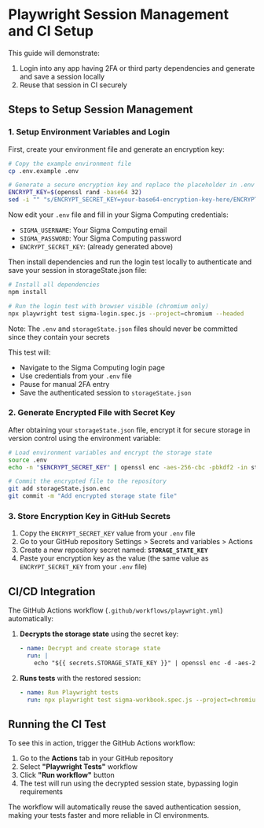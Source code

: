 # Playwright Session Management and CI Setup

This guide will demonstrate:

1. Login into any app having 2FA or third party dependencies and generate and save a session locally
2. Reuse that session in CI securely

## Steps to Setup Session Management

### 1. Setup Environment Variables and Login

First, create your environment file and generate an encryption key:

```bash
# Copy the example environment file
cp .env.example .env

# Generate a secure encryption key and replace the placeholder in .env file
ENCRYPT_KEY=$(openssl rand -base64 32)
sed -i "" "s/ENCRYPT_SECRET_KEY=your-base64-encryption-key-here/ENCRYPT_SECRET_KEY=$ENCRYPT_KEY/" .env
```

Now edit your `.env` file and fill in your Sigma Computing credentials:

- `SIGMA_USERNAME`: Your Sigma Computing email
- `SIGMA_PASSWORD`: Your Sigma Computing password
- `ENCRYPT_SECRET_KEY`: (already generated above)

Then install dependencies and run the login test locally to authenticate and save your session in storageState.json file:

```bash
# Install all dependencies
npm install

# Run the login test with browser visible (chromium only)
npx playwright test sigma-login.spec.js --project=chromium --headed
```

Note: The `.env` and `storageState.json` files should never be committed since they contain your secrets

This test will:

- Navigate to the Sigma Computing login page
- Use credentials from your `.env` file
- Pause for manual 2FA entry
- Save the authenticated session to `storageState.json`

### 2. Generate Encrypted File with Secret Key

After obtaining your `storageState.json` file, encrypt it for secure storage in version control using the environment variable:

```bash
# Load environment variables and encrypt the storage state
source .env
echo -n "$ENCRYPT_SECRET_KEY" | openssl enc -aes-256-cbc -pbkdf2 -in storageState.json -out storageState.json.enc -pass stdin

# Commit the encrypted file to the repository
git add storageState.json.enc
git commit -m "Add encrypted storage state file"
```

### 3. Store Encryption Key in GitHub Secrets

1. Copy the `ENCRYPT_SECRET_KEY` value from your `.env` file
2. Go to your GitHub repository Settings > Secrets and variables > Actions
3. Create a new repository secret named: **`STORAGE_STATE_KEY`**
4. Paste your encryption key as the value (the same value as `ENCRYPT_SECRET_KEY` from your `.env` file)

## CI/CD Integration

The GitHub Actions workflow (`.github/workflows/playwright.yml`) automatically:

1. **Decrypts the storage state** using the secret key:

   ```yaml
   - name: Decrypt and create storage state
     run: |
       echo "${{ secrets.STORAGE_STATE_KEY }}" | openssl enc -d -aes-256-cbc -pbkdf2 -in storageState.json.enc -out storageState.json -pass stdin
   ```

2. **Runs tests** with the restored session:
   ```yaml
   - name: Run Playwright tests
     run: npx playwright test sigma-workbook.spec.js --project=chromium
   ```

## Running the CI Test

To see this in action, trigger the GitHub Actions workflow:

1. Go to the **Actions** tab in your GitHub repository
2. Select **"Playwright Tests"** workflow
3. Click **"Run workflow"** button
4. The test will run using the decrypted session state, bypassing login requirements

The workflow will automatically reuse the saved authentication session, making your tests faster and more reliable in CI environments.
